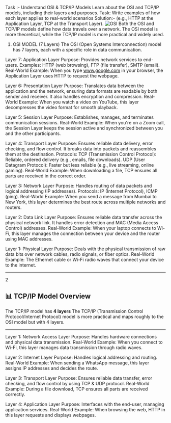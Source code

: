 Task :-
Understand OSI & TCP/IP Models Learn about the OSI and TCP/IP models, including their layers and purposes. Task: Write examples of how each layer applies to real-world scenarios 
Solution:-
(e.g., HTTP at the Application Layer, TCP at the Transport Layer).
![OSI](https://github.com/user-attachments/assets/baa88c4d-0db1-45e3-8f82-f30250ebc886)
Both the OSI and TCP/IP models define how data travels over a network. The OSI model is more theoretical, while the TCP/IP model is more practical and widely used.

1. OSI MODEL (7 Layers)
The OSI (Open Systems Interconnection) model has 7 layers, each with a specific role in data communication.

Layer 7: Application Layer
Purpose: Provides network services to end-users.
Examples: HTTP (web browsing), FTP (file transfer), SMTP (email).
Real-World Example: When you type www.google.com in your browser, the Application Layer uses HTTP to request the webpage.

Layer 6: Presentation Layer
Purpose: Translates data between the application and the network, ensuring data formats are readable by both sender and receiver. It also handles encryption and compression.
Real-World Example: When you watch a video on YouTube, this layer decompresses the video format for smooth playback.

Layer 5: Session Layer
Purpose: Establishes, manages, and terminates communication sessions.
Real-World Example: When you're on a Zoom call, the Session Layer keeps the session active and synchronized between you and the other participants.

Layer 4: Transport Layer
Purpose: Ensures reliable data delivery, error checking, and flow control. It breaks data into packets and reassembles them at the destination.
Protocols:
TCP (Transmission Control Protocol): Reliable, ordered delivery (e.g., emails, file downloads).
UDP (User Datagram Protocol): Faster but less reliable (e.g., live streaming, online gaming).
Real-World Example: When downloading a file, TCP ensures all parts are received in the correct order.

Layer 3: Network Layer
Purpose: Handles routing of data packets and logical addressing (IP addresses).
Protocols: IP (Internet Protocol), ICMP (ping).
Real-World Example: When you send a message from Mumbai to New York, this layer determines the best route across multiple networks and routers.

Layer 2: Data Link Layer
Purpose: Ensures reliable data transfer across the physical network link. It handles error detection and MAC (Media Access Control) addresses.
Real-World Example: When your laptop connects to Wi-Fi, this layer manages the connection between your device and the router using MAC addresses.

Layer 1: Physical Layer
Purpose: Deals with the physical transmission of raw data bits over network cables, radio signals, or fiber optics.
Real-World Example: The Ethernet cable or Wi-Fi radio waves that connect your device to the internet.


---
2
## 📊 TCP/IP Model Overview
The TCP/IP model has **4 layers** 
The TCP/IP (Transmission Control Protocol/Internet Protocol) model is more practical and maps roughly to the OSI model but with 4 layers.

---


Layer 1: Network Access Layer
Purpose: Handles hardware connections and physical data transmission.
Real-World Example: When you connect to Wi-Fi, this layer manages data transmission through radio waves.

Layer 2: Internet Layer
Purpose: Handles logical addressing and routing.
Real-World Example: When sending a WhatsApp message, this layer assigns IP addresses and decides the route.

Layer 3: Transport Layer
Purpose: Ensures reliable data transfer, error checking, and flow control by using TCP & UDP protocol.
Real-World Example: During a file download, TCP ensures all parts are received correctly.

Layer 4: Application Layer
Purpose: Interfaces with the end-user, managing application services.
Real-World Example: When browsing the web, HTTP in this layer requests and displays webpages.


